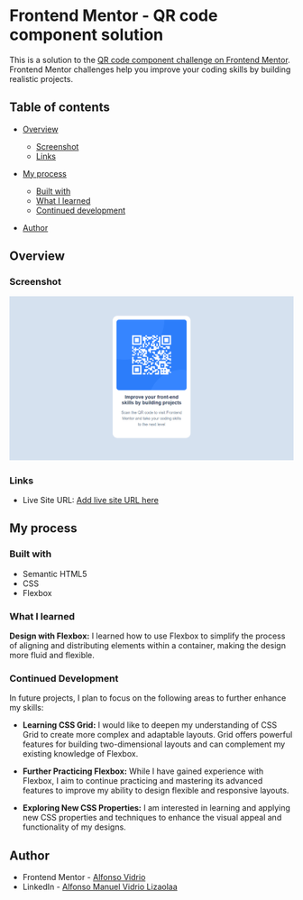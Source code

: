 # Frontend Mentor - QR code component solution

This is a solution to the [QR code component challenge on Frontend Mentor](https://www.frontendmentor.io/challenges/qr-code-component-iux_sIO_H). Frontend Mentor challenges help you improve your coding skills by building realistic projects. 

## Table of contents

- [Overview](#overview)
  - [Screenshot](#screenshot)
  - [Links](#links)
- [My process](#my-process)
  - [Built with](#built-with)
  - [What I learned](#what-i-learned)
  - [Continued development](#continued-development)

- [Author](#author)


## Overview

### Screenshot

![](./qr-component.png)


### Links

- Live Site URL: [Add live site URL here](https://your-live-site-url.com)

## My process

### Built with

- Semantic HTML5
- CSS
- Flexbox

### What I learned

**Design with Flexbox:** I learned how to use Flexbox to simplify the process of aligning and distributing elements within a container, making the design more fluid and flexible.

### Continued Development

In future projects, I plan to focus on the following areas to further enhance my skills:

- **Learning CSS Grid:** I would like to deepen my understanding of CSS Grid to create more complex and adaptable layouts. Grid offers powerful features for building two-dimensional layouts and can complement my existing knowledge of Flexbox.

- **Further Practicing Flexbox:** While I have gained experience with Flexbox, I aim to continue practicing and mastering its advanced features to improve my ability to design flexible and responsive layouts.

- **Exploring New CSS Properties:** I am interested in learning and applying new CSS properties and techniques to enhance the visual appeal and functionality of my designs.

## Author

- Frontend Mentor - [Alfonso Vidrio](https://www.frontendmentor.io/profile/AlfonsoVidrio)
- LinkedIn - [Alfonso Manuel Vidrio Lizaolaa](https://www.linkedin.com/in/alfonsomanuelvidriolizaola/)


